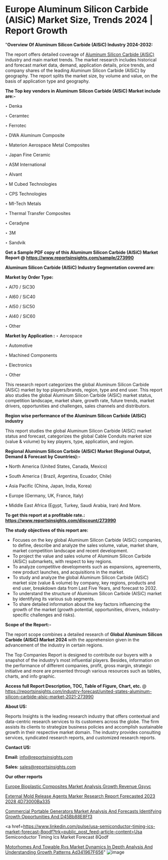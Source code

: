 # Europe Aluminum Silicon Carbide (AlSiC) Market Size, Trends 2024 | Report Growth

"<strong>Overview Of Aluminum Silicon Carbide (AlSiC) Industry 2024-2032:</strong>

The report offers detailed coverage of <a href=https://www.reportsinsights.com/sample/273990>Aluminum Silicon Carbide (AlSiC)</a> industry and main market trends. The market research includes historical and forecast market data, demand, application details, price trends, and company shares of the leading Aluminum Silicon Carbide (AlSiC) by geography. The report splits the market size, by volume and value, on the basis of application type and geography.

<strong>The Top key vendors in Aluminum Silicon Carbide (AlSiC) Market include are:- </strong>

‣ Denka

‣ Ceramtec

‣ Ferrotec

‣ DWA Aluminum Composite

‣ Materion Aerospace Metal Composites

‣ Japan Fine Ceramic

‣ ASM International

‣ Alvant

‣ M Cubed Technologies

‣ CPS Technologies

‣ MI-Tech Metals

‣ Thermal Transfer Composites

‣ Ceradyne

‣ 3M

‣ Sandvik

<strong>Get a Sample PDF copy of this Aluminum Silicon Carbide (AlSiC) Market Report </strong><strong>@ <a href=https://www.reportsinsights.com/sample/273990 style=color:#0000ff;>https://www.reportsinsights.com/sample/273990</a> </strong>

<strong>Aluminum Silicon Carbide (AlSiC) Industry Segmentation covered are:</strong>

<strong>Market by Order Type: </strong>

‣ Al70 / SiC30

‣ Al60 / SiC40

‣ Al50 / SiC50

‣ Al40 / SiC60

‣ Other

<strong>Market by Application :</strong>
 ‣ Aerospace

‣ Automotive

‣ Machined Components

‣ Electronics

‣ Other

This research report categorizes the global Aluminum Silicon Carbide (AlSiC) market by top players/brands, region, type and end user. This report also studies the global Aluminum Silicon Carbide (AlSiC) market status, competition landscape, market share, growth rate, future trends, market drivers, opportunities and challenges, sales channels and distributors.

<strong>Region wise performance of the Aluminum Silicon Carbide (AlSiC) industry</strong><strong> </strong>

This report studies the global Aluminum Silicon Carbide (AlSiC) market status and forecast, categorizes the global Cable Conduits market size (value &amp; volume) by key players, type, application, and region. 

<strong>Regional Aluminum Silicon Carbide (AlSiC) Market (Regional Output, Demand &amp; Forecast by Countries):-</strong>

• North America (United States, Canada, Mexico)

• South America ( Brazil, Argentina, Ecuador, Chile)

• Asia Pacific (China, Japan, India, Korea)

• Europe (Germany, UK, France, Italy)

• Middle East Africa (Egypt, Turkey, Saudi Arabia, Iran) And More.

<strong>To get this report at a profitable rate.: <a href=https://www.reportsinsights.com/discount/273990 style=color:#0000ff;>https://www.reportsinsights.com/discount/273990</a></strong>

<strong>The study objectives of this report are:</strong>
<ul>
  <li>Focuses on the key global Aluminum Silicon Carbide (AlSiC) companies, to define, describe and analyze the sales volume, value, market share, market competition landscape and recent development.</li>
  <li>To project the value and sales volume of Aluminum Silicon Carbide (AlSiC) submarkets, with respect to key regions.</li>
  <li>To analyze competitive developments such as expansions, agreements, new product launches, and acquisitions in the market.</li>
  <li>To study and analyze the global Aluminum Silicon Carbide (AlSiC) market size (value &amp; volume) by company, key regions, products and end user, breakdown data from Last Five Years, and forecast to 2032.</li>
  <li>To understand the structure of Aluminum Silicon Carbide (AlSiC) market by identifying its various sub segments.</li>
  <li>To share detailed information about the key factors influencing the growth of the market (growth potential, opportunities, drivers, industry-specific challenges and risks).</li>
</ul>
<strong>Scope of the Report:-</strong><strong> </strong>

The report scope combines a detailed research of <strong>Global Aluminum Silicon Carbide (AlSiC) Market 2024 </strong>with the apprehension given in the advancement of the industry in certain regions.

The Top Companies Report is designed to contribute our buyers with a snapshot of the industry’s most influential players. Besides, information on the performance of different companies, profit, gross margin, strategic initiative and more are presented through various resources such as tables, charts, and info graphic.

<strong>Access full Report Description, TOC, Table of Figure, Chart, etc. </strong>@   <a href=https://reportsinsights.com/industry-forecast/united-states-aluminum-silicon-carbide-alsic-market-2021-273990 style=color:#0000ff;>https://reportsinsights.com/industry-forecast/united-states-aluminum-silicon-carbide-alsic-market-2021-273990</a>

<strong>About US:</strong>

Reports Insights is the leading research industry that offers contextual and data-centric research services to its customers across the globe. The firm assists its clients to strategize business policies and accomplish sustainable growth in their respective market domain. The industry provides consulting services, syndicated research reports, and customized research reports.

<strong>Contact US:</strong>

<p class=""""><b>Email:</b> <a href=mailto:info@reportsinsights.com>info@reportsinsights.com</a></p>
<p class=""""><b>Sales:</b> <a href=mailto:sales@reportsinsights.com>sales@reportsinsights.com</a></p>

<strong>Our other reports</strong>

<a href=https://www.linkedin.com/pulse/europe-bioplastic-composites-market-analysis-growth-revenue-gsyvc/>Europe Bioplastic Composites Market Analysis Growth Revenue Gsyvc</a>

<a href=https://medium.com/@aryawankhede943/external-mold-release-agents-marker-research-report-forecasted-2023-2028-4d73000ba335>External Mold Release Agents Marker Research Report Forecasted 2023 2028 4D73000Ba335</a>

<a href=https://medium.com/@reportsinsights.aj/commercial-portable-generators-market-analysis-and-forecasts-identifying-growth-opportunities-and-d45bb88e8ff3>Commercial Portable Generators Market Analysis And Forecasts Identifying Growth Opportunities And D45Bb88E8Ff3</a>

<a href=https://www.linkedin.com/pulse/usa-semiconductor-timing-ics-market-forecast-8qodf?trk=public_post_feed-article-content>Usa Semiconductor Timing Ics Market Forecast 8Qodf</a>

<a href=https://medium.com/@anjalimore4366343/motorhomes-and-towable-rvs-market-dynamics-in-depth-analysis-and-understanding-growth-patterns-ad341967f656>Motorhomes And Towable Rvs Market Dynamics In Depth Analysis And Understanding Growth Patterns Ad341967F656</a>"
![image](https://github.com/Reportsinsights123/RIgrowth/assets/158415881/7d7763e8-913e-405c-9b30-4ef4d9ea8fd8)
